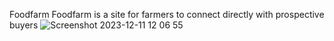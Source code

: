 Foodfarm
Foodfarm is a site for farmers to connect directly with prospective buyers
![Screenshot 2023-12-11 12 06 55](https://github.com/qasqot79/Foodfarm/assets/111513209/6c6e3eb1-fc10-43a9-911c-a9c434f4e026)

